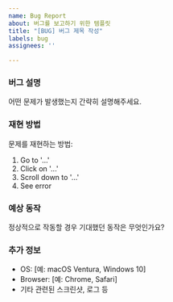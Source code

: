 ```yaml
---
name: Bug Report
about: 버그를 보고하기 위한 템플릿
title: "[BUG] 버그 제목 작성"
labels: bug
assignees: ''

---
```


### 버그 설명
어떤 문제가 발생했는지 간략히 설명해주세요.

### 재현 방법
문제를 재현하는 방법:
1. Go to '...'
2. Click on '...'
3. Scroll down to '...'
4. See error

### 예상 동작
정상적으로 작동할 경우 기대했던 동작은 무엇인가요?

### 추가 정보
- OS: [예: macOS Ventura, Windows 10]
- Browser: [예: Chrome, Safari]
- 기타 관련된 스크린샷, 로그 등
